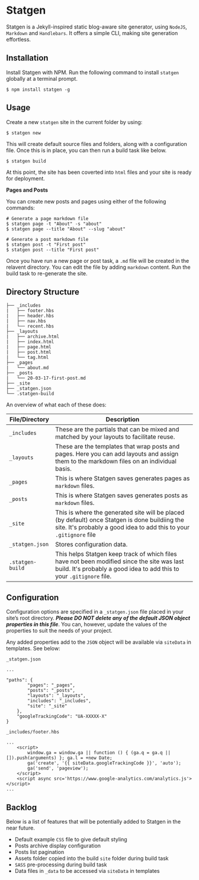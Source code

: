 # Statgen 

Statgen is a Jekyll-inspired static blog-aware site generator, using `NodeJS`, `Markdown` and `Handlebars`. It offers a simple CLI, making site generation effortless.

## Installation

Install Statgen with NPM. Run the following command to install `statgen` globally at a terminal prompt.

```
$ npm install statgen -g
```

## Usage

Create a new `statgen` site in the current folder by using:

```
$ statgen new
```

This will create default source files and folders, along with a configuration file. Once this is in place, you can then run a build task like below.

```
$ statgen build
```

At this point, the site has been coverted into `html` files and your site is ready for deployment.

**Pages and Posts**

You can create new posts and pages using either of the following commands:

```
# Generate a page markdown file
$ statgen page -t "About" -s "about"
$ statgen page --title "About" --slug "about"

# Generate a post markdown file
$ statgen post -t "First post"
$ statgen post --title "First post"
```

Once you have run a new page or post task, a `.md` file will be created in the relavent directory. You can edit the file by adding `markdown` content. Run the build task to re-generate the site.

## Directory Structure

```
├── _includes
|   ├── footer.hbs
|   ├── header.hbs
|   ├── nav.hbs
|   └── recent.hbs
├── _layouts
|   ├── archive.html
|   ├── index.html
|   ├── page.html
|   ├── post.html
|   └── tag.html
├── _pages
|   └── about.md
├── _posts
|   └── 20-03-17-first-post.md
├── _site
├── _statgen.json
└── .statgen-build
```
An overview of what each of these does:

| File/Directory | Description |
|---|---|
| `_includes` | These are the partials that can be mixed and matched by your layouts to facilitate reuse. |
| `_layouts` | These are the templates that wrap posts and pages. Here you can add layouts and assign them to the markdown files on an individual basis. |
| `_pages` | This is where Statgen saves generates pages as `markdown` files. |
| `_posts` | This is where Statgen saves generates posts as `markdown` files. |
| `_site` | This is where the generated site will be placed (by default) once Statgen is done buildiing the site. It's probably a good idea to add this to your `.gitignore` file |
| `_statgen.json` | Stores configuration data. |
| `.statgen-build` | This helps Statgen keep track of which files have not been modified since the site was last build. It's probably a good idea to add this to your `.gitignore` file. |

## Configuration

Configuration options are specified in a `_statgen.json` file placed in your site’s root directory. ***Please DO NOT delete any of the default JSON object properties in this file***. You can, however, update the values of the properties to suit the needs of your project.

Any added properties add to the `JSON` object will be available via `siteData` in templates. See below:

`_statgen.json`

```
...

"paths": {
        "pages": "_pages",
        "posts": "_posts",
        "layouts": "_layouts",
        "includes": "_includes",
        "site": "_site"
    },
    "googleTrackingCode": "UA-XXXXX-X"
}
```

`_includes/footer.hbs`
```
...
    <script>
        window.ga = window.ga || function () { (ga.q = ga.q || []).push(arguments) }; ga.l = +new Date;
        ga('create', '{{ siteData.googleTrackingCode }}', 'auto');
        ga('send', 'pageview');
    </script>
    <script async src='https://www.google-analytics.com/analytics.js'></script>
...
```

## Backlog

Below is a list of features that will be potentially added to Statgen in the near future.

- Default example `CSS` file to give default styling
- Posts archive display configuration
- Posts list pagination
- Assets folder copied into the build `site` folder during build task
- `SASS` pre-processing during build task
- Data files in `_data` to be accessed via `siteData` in templates


